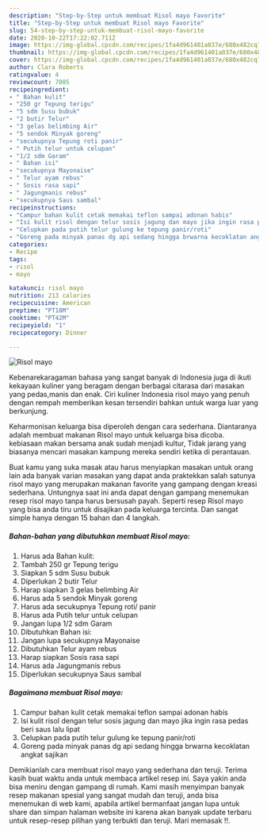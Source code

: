 ```yaml
---
description: "Step-by-Step untuk membuat Risol mayo Favorite"
title: "Step-by-Step untuk membuat Risol mayo Favorite"
slug: 54-step-by-step-untuk-membuat-risol-mayo-favorite
date: 2020-10-22T17:22:02.711Z
image: https://img-global.cpcdn.com/recipes/1fa4d961401a037e/680x482cq70/risol-mayo-foto-resep-utama.jpg
thumbnail: https://img-global.cpcdn.com/recipes/1fa4d961401a037e/680x482cq70/risol-mayo-foto-resep-utama.jpg
cover: https://img-global.cpcdn.com/recipes/1fa4d961401a037e/680x482cq70/risol-mayo-foto-resep-utama.jpg
author: Clara Roberts
ratingvalue: 4
reviewcount: 7005
recipeingredient:
- " Bahan kulit"
- "250 gr Tepung terigu"
- "5 sdm Susu bubuk"
- "2 butir Telur"
- "3 gelas belimbing Air"
- "5 sendok Minyak goreng"
- "secukupnya Tepung roti panir"
- " Putih telur untuk celupan"
- "1/2 sdm Garam"
- " Bahan isi"
- "secukupnya Mayonaise"
- " Telur ayam rebus"
- " Sosis rasa sapi"
- " Jagungmanis rebus"
- "secukupnya Saus sambal"
recipeinstructions:
- "Campur bahan kulit cetak memakai teflon sampai adonan habis"
- "Isi kulit risol dengan telur sosis jagung dan mayo jika ingin rasa pedas beri saus lalu lipat"
- "Celupkan pada putih telur gulung ke tepung panir/roti"
- "Goreng pada minyak panas dg api sedang hingga brwarna kecoklatan angkat sajikan"
categories:
- Recipe
tags:
- risol
- mayo

katakunci: risol mayo 
nutrition: 213 calories
recipecuisine: American
preptime: "PT18M"
cooktime: "PT42M"
recipeyield: "1"
recipecategory: Dinner

---
```



![Risol mayo](https://img-global.cpcdn.com/recipes/1fa4d961401a037e/680x482cq70/risol-mayo-foto-resep-utama.jpg)

Kebenarekaragaman bahasa yang sangat banyak di Indonesia juga di ikuti kekayaan kuliner yang beragam dengan berbagai citarasa dari masakan yang pedas,manis dan enak. Ciri kuliner Indonesia risol mayo yang penuh dengan rempah memberikan kesan tersendiri bahkan untuk warga luar yang berkunjung.


Keharmonisan keluarga bisa diperoleh dengan cara sederhana. Diantaranya adalah membuat makanan Risol mayo untuk keluarga bisa dicoba. kebiasaan makan bersama anak sudah menjadi kultur, Tidak jarang yang biasanya mencari masakan kampung mereka sendiri ketika di perantauan.



Buat kamu yang suka masak atau harus menyiapkan masakan untuk orang lain ada banyak varian masakan yang dapat anda praktekkan salah satunya risol mayo yang merupakan makanan favorite yang gampang dengan kreasi sederhana. Untungnya saat ini anda dapat dengan gampang menemukan resep risol mayo tanpa harus bersusah payah.
Seperti resep Risol mayo yang bisa anda tiru untuk disajikan pada keluarga tercinta. Dan sangat simple hanya dengan 15 bahan dan 4 langkah.


<!--inarticleads1-->

##### Bahan-bahan yang dibutuhkan membuat Risol mayo:

1. Harus ada  Bahan kulit:
1. Tambah 250 gr Tepung terigu
1. Siapkan 5 sdm Susu bubuk
1. Diperlukan 2 butir Telur
1. Harap siapkan 3 gelas belimbing Air
1. Harus ada 5 sendok Minyak goreng
1. Harus ada secukupnya Tepung roti/ panir
1. Harus ada  Putih telur untuk celupan
1. Jangan lupa 1/2 sdm Garam
1. Dibutuhkan  Bahan isi:
1. Jangan lupa secukupnya Mayonaise
1. Dibutuhkan  Telur ayam rebus
1. Harap siapkan  Sosis rasa sapi
1. Harus ada  Jagungmanis rebus
1. Diperlukan secukupnya Saus sambal




<!--inarticleads2-->

##### Bagaimana membuat  Risol mayo:

1. Campur bahan kulit cetak memakai teflon sampai adonan habis
1. Isi kulit risol dengan telur sosis jagung dan mayo jika ingin rasa pedas beri saus lalu lipat
1. Celupkan pada putih telur gulung ke tepung panir/roti
1. Goreng pada minyak panas dg api sedang hingga brwarna kecoklatan angkat sajikan




Demikianlah cara membuat risol mayo yang sederhana dan teruji. Terima kasih buat waktu anda untuk membaca artikel resep ini. Saya yakin anda bisa meniru dengan gampang di rumah. Kami masih menyimpan banyak resep makanan spesial yang sangat mudah dan teruji, anda bisa menemukan di web kami, apabila artikel bermanfaat jangan lupa untuk share dan simpan halaman website ini karena akan banyak update terbaru untuk resep-resep pilihan yang terbukti dan teruji. Mari memasak !!. 
